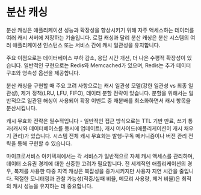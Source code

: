 # 분산 캐싱

분산 캐싱은 애플리케이션 성능과 확장성을 향상시키기 위해 자주 액세스하는 데이터를 여러 캐시 서버에 저장하는 기술입니다. 로컬 캐싱과 달리 분산 캐싱은 분산 시스템의 여러 애플리케이션 인스턴스 또는 서비스 간에 캐시 일관성을 유지합니다.

주요 이점으로는 데이터베이스 부하 감소, 응답 시간 개선, 더 나은 수평적 확장성이 있습니다. 일반적인 구현으로는 Redis와 Memcached가 있으며, Redis는 추가 데이터 구조와 영속성 옵션을 제공합니다.

분산 캐싱을 구현할 때 주요 고려 사항으로는 캐시 일관성 모델(강한 일관성 vs 최종 일관성), 제거 정책(LRU, LFU, FIFO), 데이터 분할 전략이 있습니다. 분할을 위해서는 일반적으로 일관된 해싱이 사용되어 확장 이벤트 중 재분배를 최소화하면서 캐시 항목을 분산시킵니다.

캐시 무효화 전략은 필수적입니다 - 일반적인 접근 방식으로는 TTL 기반 만료, 쓰기 통과(캐시와 데이터베이스를 동시에 업데이트), 캐시 어사이드(애플리케이션이 캐시 채우기 관리)가 있습니다. 시스템 전체 캐시 무효화는 발행-구독 메커니즘이나 버전 관리 전략을 통해 구현할 수 있습니다.

마이크로서비스 아키텍처에서는 각 서비스가 일반적으로 자체 캐시 액세스를 관리하며, 데이터 소유권 경계에 대한 신중한 고려가 필요합니다. 전 세계적인 애플리케이션의 경우, 복제를 사용한 다중 지역 캐싱은 복잡성을 증가시키지만 사용자 지연 시간을 줄입니다. 적절한 모니터링과 관찰 가능성(적중/실패 비율, 메모리 사용량, 제거 비율)은 최적의 캐시 성능을 유지하는 데 중요합니다.